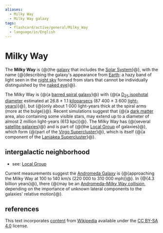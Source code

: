 ```yaml
---
aliases:
  - Milky Way
  - Milky Way galaxy
tags:
  - flashcard/active/general/Milky_Way
  - language/in/English
---
```


# Milky Way

The __Milky Way__ is {@{the [galaxy](galaxy.md) that includes the [Solar System](Solar%20System.md)}@}, with the name {@{describing the galaxy's appearance from [Earth](Earth.md): a hazy band of light seen in the [night sky](night%20sky.md) formed from stars that cannot be individually distinguished by the [naked eye](naked%20eye.md)}@}. <!--SR:!2025-07-10,264,338!2025-09-04,308,338-->

The Milky Way is {@{a [barred spiral galaxy](barred%20spiral%20galaxy.md)}@} with {@{a [D<sub>25</sub> isophotal diameter](galaxy.md#isophotal%20diameter) estimated at 26.8 ± 1.1 [kiloparsecs](parsec.md#parsecs%20and%20kiloparsecs) (87&nbsp;400 ± 3&nbsp;600 [light-years](light-year.md))}@}, but {@{only about 1&nbsp;000 light-years thick at the spiral arms (more at the bulge)}@}. Recent simulations suggest that {@{a [dark matter](dark%20matter.md) area, also containing some visible stars, may extend up to a diameter of almost 2 million light-years (613 kpc)}@}. The Milky Way has {@{several [satellite galaxies](Satellite%20galaxies%20of%20the%20Milky%20Way.md)}@} and is part of {@{the [Local Group](Local%20Group.md) of galaxies}@}, which form {@{part of the [Virgo Supercluster](Virgo%20Supercluster.md)}@}, which is itself {@{a component of the [Laniakea Supercluster](Laniakea%20Supercluster.md)}@}. <!--SR:!2025-07-29,279,338!2025-01-15,89,218!2025-03-12,147,278!2025-03-01,122,238!2025-08-05,283,338!2025-09-18,317,338!2025-04-13,187,318!2025-01-09,109,298-->

## intergalactic neighborhood

- see: [Local Group](Local%20Group.md)

Current measurements suggest the [Andromeda Galaxy](Andromeda%20Galaxy.md) is {@{approaching the Milky Way at 100 to 140 km/s (220&nbsp;000 to 310&nbsp;000 mph)}@}. In {@{4.3 billion years}@}, there {@{may be an [Andromeda–Milky Way collision](Andromeda–Milky%20Way%20collision.md), depending on the importance of unknown lateral components to the galaxies' relative motion}@}. <!--SR:!2025-02-04,108,230!2025-01-16,135,290!2025-07-08,289,330-->

## references

This text incorporates [content](https://en.wikipedia.org/wiki/Milky_Way) from [Wikipedia](Wikipedia.md) available under the [CC BY-SA 4.0](https://creativecommons.org/licenses/by-sa/4.0/) license.
